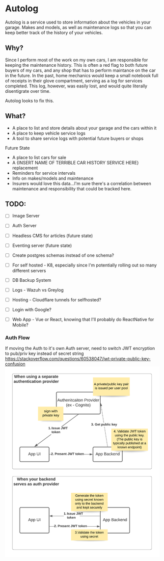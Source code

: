 # Autolog 
Autolog is a service used to store information about the vehicles in your garage. Makes and models, as well as maintenance logs so that you can keep better track of the history of your vehicles. 

## Why?
Since I perform most of the work on my own cars, I am responsible for keeping the maintenance history. This is often a red flag to both future buyers of my cars, and any shop that has to perform maintance on the car in the future. In the past, home mechanics would keep a small notebook full of receipts in their glove compartment, serving as a log for services completed. This log, however, was easily lost, and would quite literally disentigrate over time. 

Autolog looks to fix this. 

## What? 
- A place to list and store details about your garage and the cars within it
- A place to keep vehicle service logs
- A tool to share service logs with potential future buyers or shops

Future State
- A place to list cars for sale
- A {INSERT NAME OF TERRIBLE CAR HISTORY SERVICE HERE} replacement
- Reminders for service intervals 
- Info on makes/models and maintenance 
- Insurers would love this data...I'm sure there's a correlation between maintenance and responsibility that could be tracked here. 


## TODO:
- [ ] Image Server
- [ ] Auth Server 
- [ ] Headless CMS for articles (future state)
- [ ] Eventing server (future state)
- [ ] Create postgres schemas instead of one schema? 
- [ ] For self hosted - K8, especially since I'm potentially rolling out so many different servers
- [ ] DB Backup System
- [ ] Logs - Wazuh vs Greylog
- [ ] Hosting - Cloudflare tunnels for selfhosted? 
- [ ] Login with Google?
- [ ] Web App - Vue or React, knowing that I'll probably do ReactNative for Mobile?


### Auth Flow
If moving the Auth to it's own Auth server, need to switch JWT encryption to pub/priv key instead of secret string 
https://stackoverflow.com/questions/60538047/jwt-private-public-key-confusion
![auth flow](./assets/AuthFlow.png "Beautiful Mountain View")